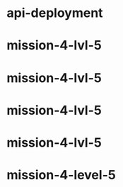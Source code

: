 # api-deployment
# mission-4-lvl-5
# mission-4-lvl-5
# mission-4-lvl-5
# mission-4-lvl-5
# mission-4-level-5
